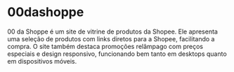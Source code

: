 # 00dashoppe
00 da Shoppe é um site de vitrine de produtos da Shopee. Ele apresenta uma seleção de produtos com links diretos para a Shopee, facilitando a compra. O site também destaca promoções relâmpago com preços especiais e design responsivo, funcionando bem tanto em desktops quanto em dispositivos móveis.
